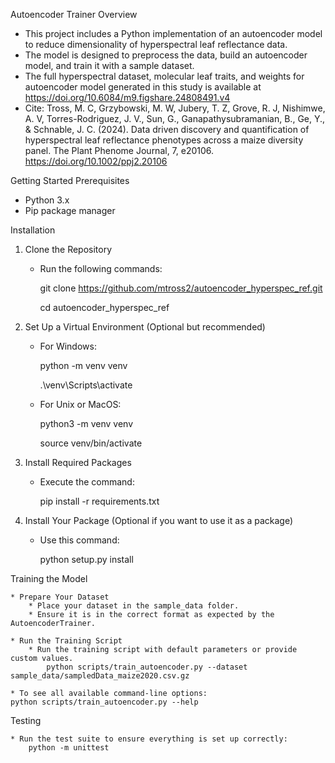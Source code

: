 Autoencoder Trainer
Overview

* This project includes a Python implementation of an autoencoder model to reduce dimensionality of hyperspectral leaf reflectance data.
* The model is designed to preprocess the data, build an autoencoder model, and train it with a sample dataset.
* The full hyperspectral dataset, molecular leaf traits, and weights for autoencoder model generated in this study is available at https://doi.org/10.6084/m9.figshare.24808491.v4
* Cite:
Tross, M. C, Grzybowski, M. W, Jubery, T. Z, Grove, R. J, Nishimwe, A. V, Torres-Rodriguez, J. V., Sun, G., Ganapathysubramanian, B., Ge, Y., & Schnable, J. C. (2024). Data driven discovery and quantification of hyperspectral leaf reflectance phenotypes across a maize diversity panel. The Plant Phenome Journal, 7, e20106. https://doi.org/10.1002/ppj2.20106

Getting Started
Prerequisites

* Python 3.x
* Pip package manager

Installation

1. Clone the Repository
    * Run the following commands:

    	git clone https://github.com/mtross2/autoencoder_hyperspec_ref.git

    	cd autoencoder_hyperspec_ref

2. Set Up a Virtual Environment (Optional but recommended)

    * For Windows:

        python -m venv venv

        .\venv\Scripts\activate

    * For Unix or MacOS:
    
        python3 -m venv venv

        source venv/bin/activate

3. Install Required Packages

    * Execute the command:

        pip install -r requirements.txt

4. Install Your Package (Optional if you want to use it as a package)

    * Use this command:

        python setup.py install

Training the Model

    * Prepare Your Dataset
        * Place your dataset in the sample_data folder.
        * Ensure it is in the correct format as expected by the AutoencoderTrainer.

    * Run the Training Script
        * Run the training script with default parameters or provide custom values.
            python scripts/train_autoencoder.py --dataset sample_data/sampledData_maize2020.csv.gz

    * To see all available command-line options:
	python scripts/train_autoencoder.py --help

Testing

    * Run the test suite to ensure everything is set up correctly:
        python -m unittest
